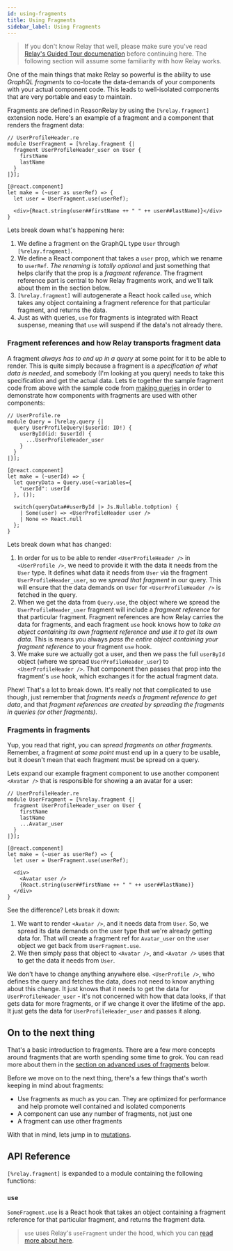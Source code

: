 ```yaml
---
id: using-fragments
title: Using Fragments
sidebar_label: Using Fragments
---
```


> If you don't know Relay that well, please make sure you've read [Relay's Guided Tour documenation](https://relay.dev/docs/en/experimental/a-guided-tour-of-relay) before continuing here. The following section will assume some familiarity with how Relay works.

One of the main things that make Relay so powerful is the ability to use _GraphQL fragments_ to co-locate the data-demands of your components with your actual component code. This leads to well-isolated components that are very portable and easy to maintain.

Fragments are defined in ReasonRelay by using the `[%relay.fragment]` extension node. Here's an example of a fragment and a component that renders the fragment data:

```reason
// UserProfileHeader.re
module UserFragment = [%relay.fragment {|
  fragment UserProfileHeader_user on User {
    firstName
    lastName
  }
|}];

[@react.component]
let make = (~user as userRef) => {
  let user = UserFragment.use(userRef);

  <div>{React.string(user##firstName ++ " " ++ user##lastName)}</div>
}
```

Lets break down what's happening here:

1. We define a fragment on the GraphQL type `User` through `[%relay.fragment]`.
2. We define a React component that takes a `user` prop, which we rename to `userRef`. _The renaming is totally optional_ and just something that helps clarify that the prop is a _fragment reference_. The fragment reference part is central to how Relay fragments work, and we'll talk about them in the section below.
3. `[%relay.fragment]` will autogenerate a React hook called `use`, which takes any object containing a fragment reference for that particular fragment, and returns the data.
4. Just as with queries, `use` for fragments is integrated with React suspense, meaning that `use` will suspend if the data's not already there.

### Fragment references and how Relay transports fragment data

A fragment _always has to end up in a query_ at some point for it to be able to render. This is quite simply because a fragment is a _specification of what data is needed_, and somebody (I'm looking at you query) needs to take this specification and get the actual data. Lets tie together the sample fragment code from above with the sample code from [making queries](making-queries) in order to demonstrate how components with fragments are used with other components:

```reason
// UserProfile.re
module Query = [%relay.query {|
  query UserProfileQuery($userId: ID!) {
    userById(id: $userId) {
      ...UserProfileHeader_user
    }
  }
|}];

[@react.component]
let make = (~userId) => {
  let queryData = Query.use(~variables={
    "userId": userId
  }, ());

  switch(queryData##userById |> Js.Nullable.toOption) {
    | Some(user) => <UserProfileHeader user />
    | None => React.null
  };
}
```

Lets break down what has changed:

1. In order for us to be able to render `<UserProfileHeader />` in `<UserProfile />`, we need to provide it with the data it needs from the `User` type. It defines what data it needs from `User` via the fragment `UserProfileHeader_user`, so we _spread that fragment_ in our query. This will ensure that the data demands on `User` for `<UserProfileHeader />` is fetched in the query.
2. When we get the data from `Query.use`, the object where we spread the `UserProfileHeader_user` fragment will include a _fragment reference_ for that particular fragment. Fragment references are how Relay carries the data for fragments, and each fragment `use` hook knows how to _take an object containing its own fragment reference and use it to get its own data_. This is means you always _pass the entire object containing your fragment reference_ to your fragment `use` hook.
3. We make sure we actually got a user, and then we pass the full `userById` object (where we spread `UserProfileHeader_user`) to `<UserProfileHeader />`. That component then passes that prop into the fragment's `use` hook, which exchanges it for the actual fragment data.

Phew! That's a lot to break down. It's really not that complicated to use though, just remember that _fragments needs a fragment reference to get data_, and that _fragment references are created by spreading the fragments in queries (or other fragments)_.

### Fragments in fragments

Yup, you read that right, you can _spread fragments on other fragments_. Remember, a fragment _at some point_ must end up in a query to be usable, but it doesn't mean that each fragment must be spread on a query.

Lets expand our example fragment component to use another component `<Avatar />` that is responsible for showing a an avatar for a user:

```reason
// UserProfileHeader.re
module UserFragment = [%relay.fragment {|
  fragment UserProfileHeader_user on User {
    firstName
    lastName
    ...Avatar_user
  }
|}];

[@react.component]
let make = (~user as userRef) => {
  let user = UserFragment.use(userRef);

  <div>
    <Avatar user />
    {React.string(user##firstName ++ " " ++ user##lastName)}
  </div>
}
```

See the difference? Lets break it down:

1. We want to render `<Avatar />`, and it needs data from `User`. So, we spread its data demands on the user type that we're already getting data for. That will create a fragment ref for `Avatar_user` on the `user` object we get back from `UserFragment.use`.
2. We then simply pass that object to `<Avatar />`, and `<Avatar />` uses that to get the data it needs from `User`.

We don't have to change anything anywhere else. `<UserProfile />`, who defines the query and fetches the data, does not need to know anything about this change. It just knows that it needs to get the data for `UserProfileHeader_user` - it's not concerned with how that data looks, if that gets data for more fragments, or if we change it over the lifetime of the app. It just gets the data for `UserProfileHeader_user` and passes it along.

## On to the next thing

That's a basic introduction to fragments. There are a few more concepts around fragments that are worth spending some time to grok. You can read more about them in the [section on advanced uses of fragments](#advanced-uses-of-fragments) below.

Before we move on to the next thing, there's a few things that's worth keeping in mind about fragments:

- Use fragments as much as you can. They are optimized for performance and help promote well contained and isolated components
- A component can use any number of fragments, not just one
- A fragment can use other fragments

With that in mind, lets jump in to [mutations](mutations).

## API Reference

`[%relay.fragment]` is expanded to a module containing the following functions:

### `use`

`SomeFragment.use` is a React hook that takes an object containing a fragment reference for that particular fragment, and returns the fragment data.

> `use` uses Relay's `useFragment` under the hood, which you can [read more about here](https://relay.dev/docs/en/experimental/api-reference#usefragment).

